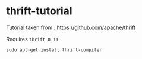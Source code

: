 # thrift-tutorial

Tutorial taken from :
https://github.com/apache/thrift

Requires `thrift 0.11`

```
sudo apt-get install thrift-compiler
```